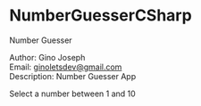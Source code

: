 # NumberGuesserCSharp
Number Guesser<br/>

Author: Gino Joseph <br/>
Email: ginoletsdev@gmail.com<br/>
Description: Number Guesser App<br/>

Select a number between 1 and 10<br/>
